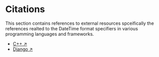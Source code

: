 # Citations

This section contains references to external resources spceifically the references realted to the DateTime format specifiers in various programming languages and frameworks.

- [C++ ↗](https://cplusplus.com/reference/ctime/strftime/s)
- [Django ↗](https://docs.djangoproject.com/en/3.2/ref/templates/builtins/#date)
